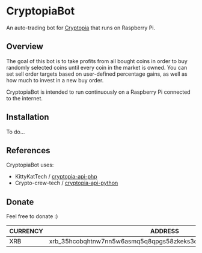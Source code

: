 CryptopiaBot
============

An auto-trading bot for [Cryptopia](https://www.cryptopia.co.nz/) that runs on Raspberry Pi.

Overview
--------

The goal of this bot is to take profits from all bought coins in order to buy randomly selected coins until every coin in the market is owned. You can set sell order targets based on user-defined percentage gains, as well as how much to invest in a new buy order.

CryptopiaBot is intended to run continuously on a Raspberry Pi connected to the internet.    

Installation
------------

To do...


References
----------

CryptopiaBot uses:

* KittyKatTech / [cryptopia-api-php](https://github.com/KittyCatTech/cryptopia-api-php)
* Crypto-crew-tech / [cryptopia-api-python](https://github.com/crypto-crew-tech/cryptopia-api-python)


Donate
------

Feel free to donate :)


| CURRENCY  | ADDRESS                                                           |
|-----------|-------------------------------------------------------------------|
| XRB       | xrb_35hcobqhtnw7nn5w6asmq5q8qpgs58zkeks3do5dd7u9b5b41b5ph4n5yaff  |

